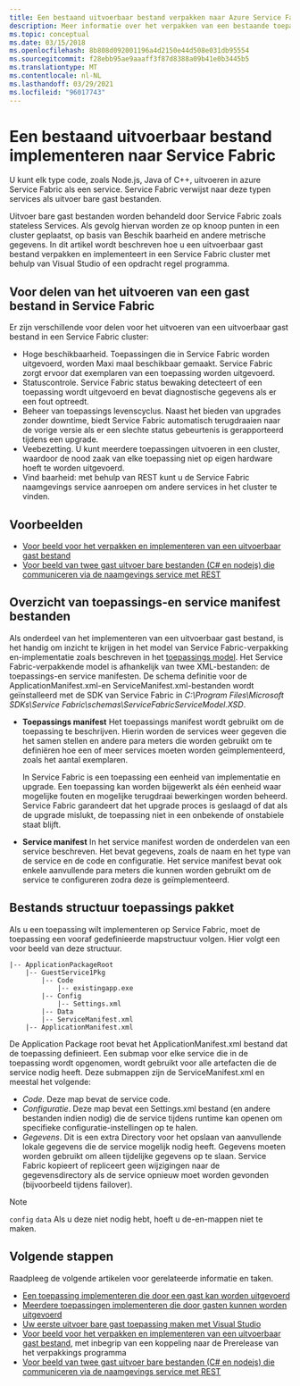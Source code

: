 ```yaml
---
title: Een bestaand uitvoerbaar bestand verpakken naar Azure Service Fabric
description: Meer informatie over het verpakken van een bestaande toepassing als een uitvoerbaar gast bestand, zodat het kan worden geïmplementeerd in een Service Fabric cluster.
ms.topic: conceptual
ms.date: 03/15/2018
ms.openlocfilehash: 8b808d092001196a4d2150e44d508e031db95554
ms.sourcegitcommit: f28ebb95ae9aaaff3f87d8388a09b41e0b3445b5
ms.translationtype: MT
ms.contentlocale: nl-NL
ms.lasthandoff: 03/29/2021
ms.locfileid: "96017743"
---
```

# <a name="deploy-an-existing-executable-to-service-fabric"></a>Een bestaand uitvoerbaar bestand implementeren naar Service Fabric
U kunt elk type code, zoals Node.js, Java of C++, uitvoeren in azure Service Fabric als een service. Service Fabric verwijst naar deze typen services als uitvoer bare gast bestanden.

Uitvoer bare gast bestanden worden behandeld door Service Fabric zoals stateless Services. Als gevolg hiervan worden ze op knoop punten in een cluster geplaatst, op basis van Beschik baarheid en andere metrische gegevens. In dit artikel wordt beschreven hoe u een uitvoerbaar gast bestand verpakken en implementeert in een Service Fabric cluster met behulp van Visual Studio of een opdracht regel programma.

## <a name="benefits-of-running-a-guest-executable-in-service-fabric"></a>Voor delen van het uitvoeren van een gast bestand in Service Fabric
Er zijn verschillende voor delen voor het uitvoeren van een uitvoerbaar gast bestand in een Service Fabric cluster:

* Hoge beschikbaarheid. Toepassingen die in Service Fabric worden uitgevoerd, worden Maxi maal beschikbaar gemaakt. Service Fabric zorgt ervoor dat exemplaren van een toepassing worden uitgevoerd.
* Statuscontrole. Service Fabric status bewaking detecteert of een toepassing wordt uitgevoerd en bevat diagnostische gegevens als er een fout optreedt.   
* Beheer van toepassings levenscyclus. Naast het bieden van upgrades zonder downtime, biedt Service Fabric automatisch terugdraaien naar de vorige versie als er een slechte status gebeurtenis is gerapporteerd tijdens een upgrade.    
* Veebezetting. U kunt meerdere toepassingen uitvoeren in een cluster, waardoor de nood zaak van elke toepassing niet op eigen hardware hoeft te worden uitgevoerd.
* Vind baarheid: met behulp van REST kunt u de Service Fabric naamgevings service aanroepen om andere services in het cluster te vinden. 

## <a name="samples"></a>Voorbeelden
* [Voor beeld voor het verpakken en implementeren van een uitvoerbaar gast bestand](https://github.com/Azure-Samples/service-fabric-dotnet-getting-started)
* [Voor beeld van twee gast uitvoer bare bestanden (C# en nodejs) die communiceren via de naamgevings service met REST](https://github.com/Azure-Samples/service-fabric-dotnet-containers)

## <a name="overview-of-application-and-service-manifest-files"></a>Overzicht van toepassings-en service manifest bestanden
Als onderdeel van het implementeren van een uitvoerbaar gast bestand, is het handig om inzicht te krijgen in het model van Service Fabric-verpakking en-implementatie zoals beschreven in het [toepassings model](service-fabric-application-model.md). Het Service Fabric-verpakkende model is afhankelijk van twee XML-bestanden: de toepassings-en service manifesten. De schema definitie voor de ApplicationManifest.xml-en ServiceManifest.xml-bestanden wordt geïnstalleerd met de SDK van Service Fabric in *C:\Program Files\Microsoft SDKs\Service Fabric\schemas\ServiceFabricServiceModel.XSD*.

* **Toepassings manifest** Het toepassings manifest wordt gebruikt om de toepassing te beschrijven. Hierin worden de services weer gegeven die het samen stellen en andere para meters die worden gebruikt om te definiëren hoe een of meer services moeten worden geïmplementeerd, zoals het aantal exemplaren.

  In Service Fabric is een toepassing een eenheid van implementatie en upgrade. Een toepassing kan worden bijgewerkt als één eenheid waar mogelijke fouten en mogelijke terugdraai bewerkingen worden beheerd. Service Fabric garandeert dat het upgrade proces is geslaagd of dat als de upgrade mislukt, de toepassing niet in een onbekende of onstabiele staat blijft.
* **Service manifest** In het service manifest worden de onderdelen van een service beschreven. Het bevat gegevens, zoals de naam en het type van de service en de code en configuratie. Het service manifest bevat ook enkele aanvullende para meters die kunnen worden gebruikt om de service te configureren zodra deze is geïmplementeerd.

## <a name="application-package-file-structure"></a>Bestands structuur toepassings pakket
Als u een toepassing wilt implementeren op Service Fabric, moet de toepassing een vooraf gedefinieerde mapstructuur volgen. Hier volgt een voor beeld van deze structuur.

```
|-- ApplicationPackageRoot
    |-- GuestService1Pkg
        |-- Code
            |-- existingapp.exe
        |-- Config
            |-- Settings.xml
        |-- Data
        |-- ServiceManifest.xml
    |-- ApplicationManifest.xml
```

De Application Package root bevat het ApplicationManifest.xml bestand dat de toepassing definieert. Een submap voor elke service die in de toepassing wordt opgenomen, wordt gebruikt voor alle artefacten die de service nodig heeft. Deze submappen zijn de ServiceManifest.xml en meestal het volgende:

* *Code*. Deze map bevat de service code.
* *Configuratie*. Deze map bevat een Settings.xml bestand (en andere bestanden indien nodig) die de service tijdens runtime kan openen om specifieke configuratie-instellingen op te halen.
* *Gegevens*. Dit is een extra Directory voor het opslaan van aanvullende lokale gegevens die de service mogelijk nodig heeft. Gegevens moeten worden gebruikt om alleen tijdelijke gegevens op te slaan. Service Fabric kopieert of repliceert geen wijzigingen naar de gegevensdirectory als de service opnieuw moet worden gevonden (bijvoorbeeld tijdens failover).

> [!NOTE]
> `config` `data` Als u deze niet nodig hebt, hoeft u de-en-mappen niet te maken.
>
>

## <a name="next-steps"></a>Volgende stappen
Raadpleeg de volgende artikelen voor gerelateerde informatie en taken.
* [Een toepassing implementeren die door een gast kan worden uitgevoerd](service-fabric-deploy-existing-app.md)
* [Meerdere toepassingen implementeren die door gasten kunnen worden uitgevoerd](./service-fabric-deploy-existing-app.md)
* [Uw eerste uitvoer bare gast toepassing maken met Visual Studio](quickstart-guest-app.md)
* [Voor beeld voor het verpakken en implementeren van een uitvoerbaar gast bestand](https://github.com/Azure-Samples/service-fabric-dotnet-getting-started), met inbegrip van een koppeling naar de Prerelease van het verpakkings programma
* [Voor beeld van twee gast uitvoer bare bestanden (C# en nodejs) die communiceren via de naamgevings service met REST](https://github.com/Azure-Samples/service-fabric-containers)
